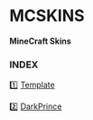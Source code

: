 # MCSKINS #

**MineCraft Skins**

### INDEX ###

:one: [Template](https://github.com/alectramell/mcskins/blob/master/template.png)

:two: [DarkPrince](https://github.com/alectramell/mcskins/blob/master/darkprince.png)
